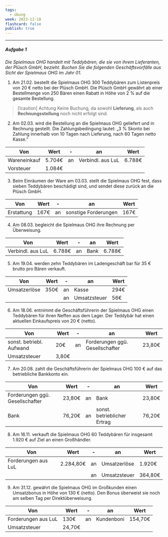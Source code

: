 ```yaml
---
tags:
  - übung
week: 2023-12-18
flashcard: false
publish: true
---
```

***
##### Aufgabe 1
*Die Spielmaus OHG handelt mit Teddybären, die sie von ihrem Lieferanten, der Plüsch GmbH, bezieht. Buchen Sie die folgenden Geschäftsvorfälle aus Sicht der Spielmaus OHG im Jahr 01.*

1. Am 21.02. bestellt die Spielmaus OHG 300 Teddybären zum Listenpreis von 20 € netto bei der Plüsch GmbH. Die Plüsch GmbH gewährt ab einer Bestellmenge von 250 Bären einen Rabatt in Höhe von 2 % auf die gesamte Bestellung.

> [!caution] Achtung 
> Keine Buchung, da sowohl **Lieferung**, als auch **Rechnungsstellung** noch nicht erfolgt sind.

2. Am 02.03. wird die Bestellung an die Spielmaus OHG geliefert und in Rechnung gestellt. Die Zahlungsbedingung lautet: „3 % Skonto bei Zahlung innerhalb von 10 Tagen nach Lieferung, nach 60 Tagen netto Kasse.”

| Von          | Wert   | -   | an                | Wert   |
| ------------ | ------ | --- | ----------------- | ------ |
| Wareneinkauf | 5.704€ | an  | Verbindl. aus LuL | 6.788€ |
| Vorsteuer    | 1.084€ |     |                   |        |

3. Beim Einräumen der Ware am 03.03. stellt die Spielmaus OHG fest, dass sieben Teddybären beschädigt sind, und sendet diese zurück an die Plüsch GmbH.

| Von        | Wert | -   | an                   | Wert |
| ---------- | ---- | --- | -------------------- | ---- |
| Erstattung | 167€ | an  | sonstige Forderungen | 167€ | 

4. Am 08.03. begleicht die Spielmaus OHG ihre Rechnung per Überweisung.

| Von               | Wert   | -   | an   | Wert   |
| ----------------- | ------ | --- | ---- | ------ |
| Verbindl. aus LuL | 6.788€ | an  | Bank | 6.788€ |

5. Am 19.04. werden zehn Teddybären im Ladengeschäft bar für 35 € brutto pro Bären verkauft.

| Von          | Wert | -   | an           | Wert |
| ------------ | ---- | --- | ------------ | ---- |
| Umsatzerlöse | 350€ | an  | Kasse        | 294€ |
|              |      | an  | Umsatzsteuer | 56€  | 

6. Am 18.06. entnimmt die Geschäftsführerin der Spielmaus OHG einen Teddybären für ihren Neffen aus dem Lager. Der Teddybär hat einen aktuellen Einkaufspreis von 20 € (netto).

| Von                      | Wert  | -   | an                              | Wert   |
| ------------------------ | ----- | --- | ------------------------------- | ------ |
| sonst. betriebl. Aufwand | 20€   | an  | Forderungen ggü. Gesellschafter | 23,80€ |
| Umsatzsteuer             | 3,80€ |     |                                 |        |

7. Am 20.08. zahlt die Geschäftsführerin der Spielmaus OHG 100 € auf das betriebliche Bankkonto ein.

| Von                             | Wert   | -   | an                          | Wert   |
| ------------------------------- | ------ | --- | --------------------------- | ------ |
| Forderungen ggü. Gesellschafter | 23,80€ | an  | Bank                        | 23,80€ |
| Bank                            | 76,20€ | an  | sonst. betrieblicher Ertrag | 76,20€ | 

8. Am 16.11. verkauft die Spielmaus OHG 60 Teddybären für insgesamt 1.920 € auf Ziel an einen Großhändler.

| Von                 | Wert      | -   | an           | Wert    |
| ------------------- | --------- | --- | ------------ | ------- |
| Forderungen aus LuL | 2.284,80€ | an  | Umsatzerlöse | 1.920€  |
|                     |           | an  | Umsatzsteuer | 364,80€ | 

9. Am 31.12. gewährt die Spielmaus OHG im Großkunden einen Umsatzbonus in Höhe von 130 € (netto). Den Bonus überweist sie noch am selben Tag per Direktüberweisung.

| Von                 | Wert   | -   | an         | Wert    |
| ------------------- | ------ | --- | ---------- | ------- |
| Forderungen aus LuL | 130€   | an  | Kundenboni | 154,70€ | 
| Umsatzsteuer        | 24,70€ |     |            |         |


